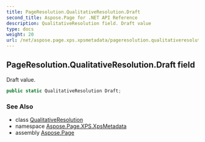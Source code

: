 ```yaml
---
title: PageResolution.QualitativeResolution.Draft
second_title: Aspose.Page for .NET API Reference
description: QualitativeResolution field. Draft value
type: docs
weight: 20
url: /net/aspose.page.xps.xpsmetadata/pageresolution.qualitativeresolution/draft/
---
```

## PageResolution.QualitativeResolution.Draft field

Draft value.

```csharp
public static QualitativeResolution Draft;
```

### See Also

* class [QualitativeResolution](../)
* namespace [Aspose.Page.XPS.XpsMetadata](../../pageresolution.qualitativeresolution/)
* assembly [Aspose.Page](../../../)


